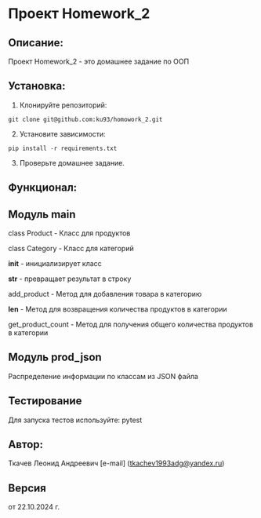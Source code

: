 # Проект Homework_2

## Описание:

 Проект Homework_2 - это домашнее задание по ООП

## Установка:

1. Клонируйте репозиторий:
```chatinput
git clone git@github.com:ku93/homowork_2.git
```

2. Установите зависимости:
```chatinput
pip install -r requirements.txt
```

3. Проверьте домашнее задание.

## Функционал:

## Модуль main
class Product - Класс для продуктов

class Category - Класс для категорий

__init__ - инициализирует класс

__str__ - превращает результат в строку

add_product - Метод для добавления товара в категорию

__len__ - Метод для возвращения количества продуктов в категории

get_product_count - Метод для получения общего количества продуктов в категории

## Модуль prod_json

Распределение информации по классам из JSON файла


## Тестирование

Для запуска тестов используйте: pytest

## Автор:
Ткачев Леонид Андреевич [e-mail] (tkachev1993adg@yandex.ru)

## Версия
от 22.10.2024 г.